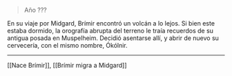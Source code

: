 > Año ???

En su viaje por Midgard, Brímir encontró un volcán a lo lejos. Si bien este estaba dormido, la orografía abrupta del terreno le traía recuerdos de su antigua posada en Muspelheim. Decidió asentarse allí, y abrir de nuevo su cervecería, con el mismo nombre, Ókólnir.

---

[[Nace Brímir]], [[Brímir migra a Midgard]]